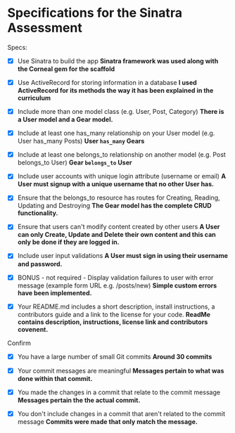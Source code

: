 # Specifications for the Sinatra Assessment

Specs:
- [x] Use Sinatra to build the app
    **Sinatra framework was used along with the Corneal gem for the           scaffold**

- [x] Use ActiveRecord for storing information in a database
    **I used ActiveRecord for its methods the way it has been explained in    the curriculum**

- [x] Include more than one model class (e.g. User, Post, Category)
    **There is a User model and a Gear model.**

- [x] Include at least one has_many relationship on your User model (e.g.         User has_many Posts)
    **User `has_many` Gears**

- [x] Include at least one belongs_to relationship on another model (e.g.         Post belongs_to User)
    **Gear `belongs_to` User**

- [x] Include user accounts with unique login attribute (username or email)
    **A User must signup with a unique username that no other User has.**

- [x] Ensure that the belongs_to resource has routes for Creating, Reading,       Updating and Destroying
    **The Gear model has the complete CRUD functionality.**

- [x] Ensure that users can't modify content created by other users
    **A User can only Create, Update and Delete their own content and this    can only be done if they are logged in.**

- [x] Include user input validations
    **A User must sign in using their username and password.**

- [x] BONUS - not required - Display validation failures to user with error       message (example form URL e.g. /posts/new)
    **Simple custom errors have been implemented.**

- [x] Your README.md includes a short description, install instructions, a        contributors guide and a link to the license for your code.
    **ReadMe contains description, instructions, license link and             contributors covenent.**

Confirm
- [x] You have a large number of small Git commits
    **Around 30 commits**

- [x] Your commit messages are meaningful
    **Messages pertain to what was done within that commit.**

- [x] You made the changes in a commit that relate to the commit message
    **Messages pertain the the actual commit.**

- [x] You don't include changes in a commit that aren't related to the            commit message
    **Commits were made that only match the message.**
